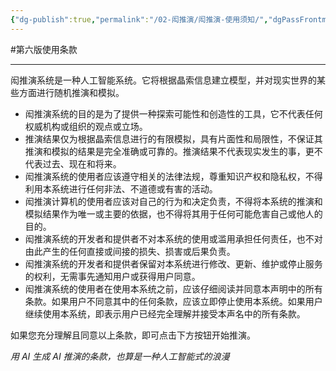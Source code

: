 ```yaml
---
{"dg-publish":true,"permalink":"/02-闳推演/闳推演-使用须知/","dgPassFrontmatter":true,"noteIcon":"\\！Read Me！\\others\\data\\svg","created":"2024-11-20T15:00:11.627+08:00","updated":"2024-11-23T17:55:00.463+08:00"}
---
```



#第六版使用条款

***

闳推演系统是一种人工智能系统。它将根据晶索信息建立模型，并对现实世界的某些方面进行随机推演和模拟。

- 闳推演系统的目的是为了提供一种探索可能性和创造性的工具，它不代表任何权威机构或组织的观点或立场。
- 推演结果仅为根据晶索信息进行的有限模拟，具有片面性和局限性，不保证其推演和模拟的结果是完全准确或可靠的。推演结果不代表现实发生的事，更不代表过去、现在和将来。
- 闳推演系统的使用者应该遵守相关的法律法规，尊重知识产权和隐私权，不得利用本系统进行任何非法、不道德或有害的活动。
- 闳推演计算机的使用者应该对自己的行为和决定负责，不得将本系统的推演和模拟结果作为唯一或主要的依据，也不得将其用于任何可能危害自己或他人的目的。
- 闳推演系统的开发者和提供者不对本系统的使用或滥用承担任何责任，也不对由此产生的任何直接或间接的损失、损害或后果负责。
- 闳推演系统的开发者和提供者保留对本系统进行修改、更新、维护或停止服务的权利，无需事先通知用户或获得用户同意。
- 闳推演系统的使用者在使用本系统之前，应该仔细阅读并同意本声明中的所有条款。如果用户不同意其中的任何条款，应该立即停止使用本系统。如果用户继续使用本系统，即表示用户已经完全理解并接受本声名中的所有条款。

如果您充分理解且同意以上条款，即可点击下方按钮开始推演。

*用 AI 生成 AI 推演的条款，也算是一种人工智能式的浪漫*